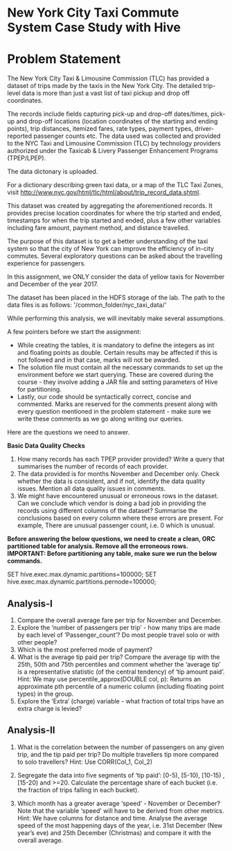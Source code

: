 # New York City Taxi Commute System Case Study with Hive

# Problem Statement 

The New York City Taxi & Limousine Commission (TLC) has provided a dataset of trips made by the taxis in the New York City. The detailed trip-level data is more than just a vast list of taxi pickup and drop off coordinates.  

The records include fields capturing pick-up and drop-off dates/times, pick-up and drop-off locations (location coordinates of the starting and ending points), trip distances, itemized fares, rate types, payment types, driver-reported passenger counts etc. The data used was collected and provided to the NYC Taxi and Limousine Commission (TLC) by technology providers authorized under the Taxicab & Livery Passenger Enhancement Programs (TPEP/LPEP). 

The data dictonary is uploaded.

For a dictionary describing green taxi data, or a map of the TLC Taxi Zones, visit http://www.nyc.gov/html/tlc/html/about/trip_record_data.shtml. 

This dataset was created by aggregating the aforementioned records. It provides precise location coordinates for where the trip started and ended, timestamps for when the trip started and ended, plus a few other variables including fare amount, payment method, and distance travelled.

The purpose of this dataset is to get a better understanding of the taxi system so that the city of New York can improve the efficiency of in-city commutes. Several exploratory questions can be asked about the travelling experience for passengers.

In this assignment, we ONLY consider the data of yellow taxis for November and December of the year 2017.

The dataset has been placed in the HDFS storage of the lab. The path to the data files is as follows:
'/common_folder/nyc_taxi_data/'

While performing this analysis, we will inevitably make several assumptions. 

A few pointers before we start the assignment:

- While creating the tables, it is mandatory to define the integers as int and floating points as double. Certain results may be affected if this is not followed and in that case, marks will not be awarded.
- The solution file must contain all the necessary commands to set up the environment before we start querying. These are covered during the course - they involve adding a JAR file and setting parameters of Hive for partitioning. 
- Lastly, our code should be syntactically correct, concise and commented. Marks are reserved for the comments present along with every question mentioned in the problem statement - make sure we write these comments as we go along writing our queries.

Here are the questions we need to answer.

**Basic Data Quality Checks**
1. How many records has each TPEP provider provided? Write a query that summarises the number of records of each provider.
2. The data provided is for months November and December only. Check whether the data is consistent, and if not, identify the data quality issues. Mention all data quality issues in comments.
3. We might have encountered unusual or erroneous rows in the dataset. Can we conclude which vendor is doing a bad job in providing the records using different columns of the dataset? Summarise the conclusions based on every column where these errors are present. For example,  There are unusual passenger count, i.e. 0 which is unusual.

**Before answering the below questions, we need to create a clean, ORC partitioned table for analysis. Remove all the erroneous rows.**
**IMPORTANT: Before partitioning any table, make sure we run the below commands.**

SET hive.exec.max.dynamic.partitions=100000;
SET hive.exec.max.dynamic.partitions.pernode=100000;

## Analysis-I

1. Compare the overall average fare per trip for November and December.
2. Explore the ‘number of passengers per trip’ - how many trips are made by each level of ‘Passenger_count’? Do most people travel solo or with other people?
3. Which is the most preferred mode of payment?
4. What is the average tip paid per trip? Compare the average tip with the 25th, 50th and 75th percentiles and comment whether the ‘average tip’ is a representative statistic (of the central tendency) of ‘tip amount paid’. Hint: We may use percentile_approx(DOUBLE col, p): Returns an approximate pth percentile of a numeric column (including floating point types) in the group.
5. Explore the ‘Extra’ (charge) variable - what fraction of total trips have an extra charge is levied?

## Analysis-II

1. What is the correlation between the number of passengers on any given trip, and the tip paid per trip? Do multiple travellers tip more compared to solo travellers? Hint: Use CORR(Col_1, Col_2)
2. Segregate the data into five segments of ‘tip paid’: 
  [0-5), [5-10), [10-15) , [15-20) and >=20. 
  Calculate the percentage share of each bucket (i.e. the fraction of trips falling in each bucket).

3. Which month has a greater average ‘speed’ - November or December? Note that the variable ‘speed’ will have to be derived from other metrics. Hint: We have columns for distance and time.
Analyse the average speed of the most happening days of the year, i.e. 31st December (New year’s eve) and 25th December (Christmas) and compare it with the overall average. 
 
